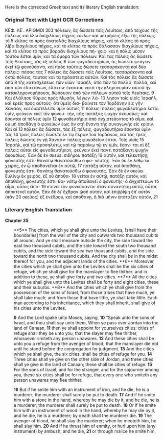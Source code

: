 Here is the corrected Greek text and its literary English translation:

### Original Text with Light OCR Corrections

ΚΕΦ. ΛΕ΄. ΑΡΙΘΜΟΙ 303
πόλεων, ἃς δώσετε τοῖς Λευίταις, ἀπὸ τείχους τῆς πόλεως καὶ
ἔξω δισχιλίους πήχεις κύκλῳ· καὶ μετρήσεις ἔξω τῆς πόλεως τὸ 5
κλίτος τὸ πρὸς ἀνατολὰς δισχιλίους πήχεις, καὶ τὸ κλίτος τὸ
πρὸς λίβα δισχιλίους πήχεις, καὶ τὸ κλίτος τὸ πρὸς θάλασσαν
δισχιλίους πήχεις, καὶ τὸ κλίτος τὸ πρὸς βορρᾶν δισχιλίους πή-
χεις· καὶ ἡ πόλις μέσον τούτου ἔσται ὑμῖν, καὶ τὰ ὅμορα τῶν
πόλεων. Καὶ τὰς πόλεις ἃς δώσετε τοῖς Λευίταις, τὰς ἓξ πόλεις 6
τῶν φυγαδευτηρίων, ἃς δώσετε φεύγειν ἐκεῖ τῷ φονεύσαντι, καὶ
πρὸς ταύταις δώσετε τεσσαράκοντα καὶ δύο πόλεις· πάσας τὰς 7
πόλεις ἃς δώσετε τοῖς Λευίταις, τεσσαράκοντα καὶ ὀκτὼ πόλεις,
ταύτας καὶ τὰ πρόαστεια αὐτῶν. Καὶ τὰς πόλεις ἃς δώσετε ἀπὸ 8
τῆς κατασχέσεως τῶν υἱῶν Ἰσραήλ, ἀπὸ τῶν τὰ πολλά, πολλά,
καὶ ἀπὸ τῶν ἐλαττόνων, ἐλάττω· ἕκαστος κατὰ τὴν κληρονομίαν
αὐτοῦ ἣν κατακληρονομήσουσι, δώσουσιν ἀπὸ τῶν πόλεων αὐτοῦ
τοῖς Λευίταις. 9 Καὶ ἐλάλησε Κύριος πρὸς Μωσῆν, λέγων· λά- 10
λησον τοῖς υἱοῖς Ἰσραήλ, καὶ ἐρεῖς πρὸς αὐτούς· ὅτι ὑμεῖς δια-
βαίνετε τὸν Ἰορδάνην εἰς γῆν Χαναάν, καὶ διαστελεῖτε ὑμῖν αὐτοῖς 11
πόλεις· πόλεις φυγαδευτήρια ἔσται ὑμῖν, φεύγειν ἐκεῖ τὸν φονευ-
τήν, πᾶς πατάξας ψυχὴν ἀκουσίως· καὶ ἔσονται αἱ πόλεις ὑμῖν 12
φυγαδευτήρια ἀπὸ ἀγχιστεύοντος τὸ αἷμα, καὶ οὐ μὴ ἀποθάνῃ ὁ
φονεύων ἕως ἂν στῇ ἔναντι τῆς συναγωγῆς εἰς κρίσιν. Καὶ αἱ 13
πόλεις ἃς δώσετε, τὰς ἓξ πόλεις, φυγαδευτήρια ἔσονται ὑμῖν· τὰς 14
τρεῖς πόλεις δώσετε ἐν τῷ πέραν τοῦ Ἰορδάνου, καὶ τὰς τρεῖς
πόλεις δώσετε ἐν γῇ Χαναάν· πόλεις φυγαδεῖον ἔσται. Τοῖς υἱοῖς 15
Ἰσραήλ, καὶ τῷ προσηλύτῳ, καὶ τῷ παροίκῳ τῷ ἐν ὑμῖν, ἔσον-
ται αἱ ἓξ πόλεις αὗται εἰς φυγαδευτήριον, φεύγειν ἐκεῖ παντὶ
πατάξαντι ψυχὴν ἀκουσίως. Ἐὰν δὲ ἐν σκεύει σιδήρου πατάξῃ 16
αὐτόν, καὶ τελευτήσῃ, φονευτής ἐστι· θανάτῳ θανατούσθω ὁ φο-
νευτής. Ἐὰν δὲ ἐν λίθῳ ἐκ χειρός, ἐν ᾧ ἀποθανεῖται ἐν αὐτῷ, 17
πατάξῃ αὐτόν, καὶ ἀποθάνῃ, φονευτής ἐστι· θανάτῳ θανατούσθω
ὁ φονευτής. Ἐὰν δὲ ἐν σκεύει ξυλίνῳ ἐκ χειρός, ἐξ οὗ ἀποθα- 18
νεῖται ἐν αὐτῷ, πατάξῃ αὐτόν, καὶ ἀποθάνῃ, φονευτής ἐστι· θα-
νάτῳ ἀποθανεῖ ὁ φονευτής· ὁ ἀγχιστεύων τὸ αἷμα, οὗτος ἀπο- 19
κτενεῖ τὸν φονεύσαντα· ὅταν συναντήσῃ αὐτῷ, οὗτος ἀποκτενεῖ
αὐτόν. Ἐὰν δὲ δι᾽ ἔχθραν ᾠσή αὐτόν, καὶ ἐπιῤῥίψῃ ἐπ᾿ αὐτὸν (πᾶν 20
σκεῦος) ἐξ ἐνέδρου, καὶ ἀποθάνῃ, ἢ διὰ μῆνιν ἐπάταξεν αὐτόν, 21

### Literary English Translation

**Chapter 35**

<div style="margin-left: 2em;">**5** The cities, which ye shall give unto the Levites, [shall have their boundaries] from the wall of the city and outwards two thousand cubits all around. And ye shall measure outside the city, the side toward the east two thousand cubits, and the side toward the south two thousand cubits, and the side toward the sea two thousand cubits, and the side toward the north two thousand cubits. And the city shall be in the midst thereof for you, and the adjacent lands of the cities.
**6** Moreover, the cities which ye shall give unto the Levites shall be the six cities of refuge, which ye shall give for the manslayer to flee thither; and in addition to these, ye shall give forty and two cities.
**7** All the cities which ye shall give unto the Levites shall be forty and eight cities, these and their suburbs.
**8** And the cities which ye shall give from the possession of the sons of Israel, from those tribes that have much, ye shall take much; and from those that have little, ye shall take little. Each man according to his inheritance, which they shall inherit, shall give of his cities unto the Levites.

**9** And the Lord spake unto Moses, saying,
**10** “Speak unto the sons of Israel, and thou shalt say unto them, When ye pass over Jordan into the land of Canaan,
**11** then ye shall appoint for yourselves cities; cities of refuge shall they be unto you, that the slayer may flee thither, whosoever smiteth any person unawares.
**12** And these cities shall be unto you a refuge from the avenger of blood, that the manslayer die not until he stand before the congregation for judgment.
**13** And the cities which ye shall give, the six cities, shall be cities of refuge for you.
**14** Three cities shall ye give on the other side of Jordan, and three cities shall ye give in the land of Canaan; these shall be cities of refuge.
**15** For the sons of Israel, and for the stranger, and for the sojourner among you, these six cities shall be for refuge, that every one who smiteth any person unawares may flee thither.

**16** But if he smite him with an instrument of iron, and he die, he is a murderer; the murderer shall surely be put to death.
**17** And if he smite him with a stone in the hand, whereby he may die by it, and he die, he is a murderer; the murderer shall surely be put to death.
**18** Or if he smite him with an instrument of wood in the hand, whereby he may die by it, and he die, he is a murderer; by death shall the murderer die.
**19** The avenger of blood, he shall slay the murderer; when he meeteth him, he shall slay him.
**20** And if he thrust him of enmity, or hurl upon him (any instrument) by ambush, and he die,
**21** or through malice he smite him,</div>